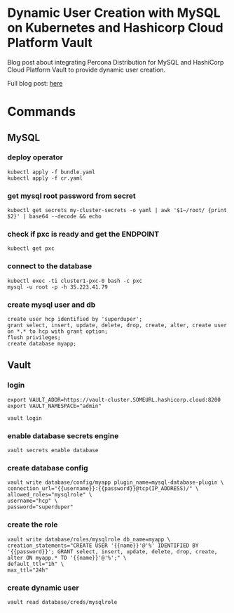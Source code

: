 # Dynamic User Creation with MySQL on Kubernetes and Hashicorp Cloud Platform Vault
Blog post about integrating Percona Distribution for MySQL and HashiCorp Cloud Platform Vault to provide dynamic user creation.

Full blog post: [here](https://www.percona.com/blog/dynamic-user-creation-with-mysql-on-kubernetes-and-hashicorp-cloud-platform-vault/)

# Commands

## MySQL

### deploy operator
```
kubectl apply -f bundle.yaml
kubectl apply -f cr.yaml
```

### get mysql root password from secret
```
kubectl get secrets my-cluster-secrets -o yaml | awk '$1~/root/ {print $2}' | base64 --decode && echo
```

### check if pxc is ready and get the ENDPOINT
```
kubectl get pxc
```
### connect to the database
```
kubectl exec -ti cluster1-pxc-0 bash -c pxc
mysql -u root -p -h 35.223.41.79
```

### create mysql user and db
```
create user hcp identified by 'superduper';
grant select, insert, update, delete, drop, create, alter, create user on *.* to hcp with grant option;
flush privileges;
create database myapp;
```

## Vault

### login
```
export VAULT_ADDR=https://vault-cluster.SOMEURL.hashicorp.cloud:8200
export VAULT_NAMESPACE="admin"

vault login
```

### enable database secrets engine
```
vault secrets enable database
```

### create database config
```
vault write database/config/myapp plugin_name=mysql-database-plugin \
connection_url="{{username}}:{{password}}@tcp(IP_ADDRESS)/" \
allowed_roles="mysqlrole" \
username="hcp" \
password="superduper"
```

### create the role
```
vault write database/roles/mysqlrole db_name=myapp \
creation_statements="CREATE USER '{{name}}'@'%' IDENTIFIED BY '{{password}}'; GRANT select, insert, update, delete, drop, create, alter ON myapp.* TO '{{name}}'@'%';" \
default_ttl="1h" \
max_ttl="24h"
```

### create dynamic user
```
vault read database/creds/mysqlrole
```

